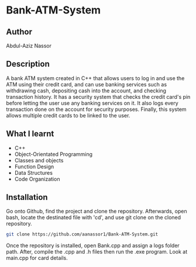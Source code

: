 # Bank-ATM-System

## Author
Abdul-Aziz Nassor

## Description
A bank ATM system created in C++ that allows users to log in and use the ATM using their credit card, and can use banking services such as withdrawing cash, depositing cash into the account, and checking transaction history. It has a security system that checks the credit card's pin before letting the user use any banking services on it. It also logs every transaction done on the account for security purposes. Finally, this system allows multiple credit cards to be linked to the user.

## What I learnt
* C++
* Object-Orientated Programming
* Classes and objects
* Function Design
* Data Structures
* Code Organization
  
## Installation
Go onto Github, find the project and clone the repository.
Afterwards, open bash, locate the destinated file with 'cd', and use git clone on the cloned repository.

```bash
git clone https://github.com/aanassor1/Bank-ATM-System.git
```

Once the repository is installed, open Bank.cpp and assign a logs folder path. After, compile the .cpp and .h files then run the .exe program. Look at main.cpp for card details.
